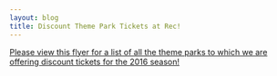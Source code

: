```yaml
---
layout: blog
title: Discount Theme Park Tickets at Rec!
---
```


[Please view this flyer for a list of all the theme parks to which we are offering discount tickets for the 2016 season!](https://storage.googleapis.com/static.rutherford-nj.com/recreation/Discount%20Theme%20Park%20Tickets_1.pdf)


